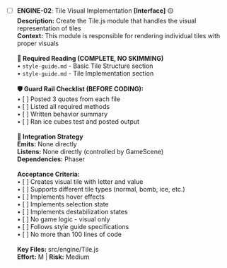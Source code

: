 - [ ] **ENGINE-02**: Tile Visual Implementation **[Interface]** 🟡<br/>**Description:** Create the Tile.js module that handles the visual representation of tiles<br/>**Context:** This module is responsible for rendering individual tiles with proper visuals<br/><br/>**📖 Required Reading (COMPLETE, NO SKIMMING)**<br/>• `style-guide.md` - Basic Tile Structure section<br/>• `style-guide.md` - Tile Implementation section<br/><br/>**🛡️ Guard Rail Checklist (BEFORE CODING):**<br/>• [ ] Posted 3 quotes from each file<br/>• [ ] Listed all required methods<br/>• [ ] Written behavior summary<br/>• [ ] Ran ice cubes test and posted output<br/><br/>**🔗 Integration Strategy**<br/>**Emits:** None directly<br/>**Listens:** None directly (controlled by GameScene)<br/>**Dependencies:** Phaser<br/><br/>**Acceptance Criteria:**<br/>• [ ] Creates visual tile with letter and value<br/>• [ ] Supports different tile types (normal, bomb, ice, etc.)<br/>• [ ] Implements hover effects<br/>• [ ] Implements selection state<br/>• [ ] Implements destabilization states<br/>• [ ] No game logic - visual only<br/>• [ ] Follows style guide specifications<br/>• [ ] No more than 100 lines of code<br/><br/>**Key Files:** src/engine/Tile.js<br/>**Effort:** M | **Risk:** Medium
